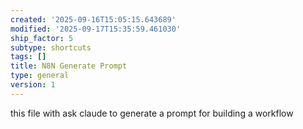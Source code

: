 ```yaml
---
created: '2025-09-16T15:05:15.643689'
modified: '2025-09-17T15:35:59.461030'
ship_factor: 5
subtype: shortcuts
tags: []
title: N8N Generate Prompt
type: general
version: 1
---
```


this file with ask claude to generate a prompt for building a workflow